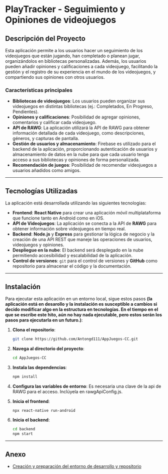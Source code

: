 # PlayTracker - Seguimiento y Opiniones de videojuegos

## Descripción del Proyecto

Esta aplicación permite a los usuarios hacer un seguimiento de los videojuegos que están jugando, han completado o planean jugar, organizándolos en bibliotecas personalizadas. Además, los usuarios pueden añadir opiniones y calificaciones a cada videojuego, facilitando la gestión y el registro de su experiencia en el mundo de los videojuegos, y compartiendo sus opiniones con otros usuarios.

### Características principales

- **Bibliotecas de videojuegos**: Los usuarios pueden organizar sus videojuegos en distintas bibliotecas (ej.: Completados, En Progreso, Pendientes).
- **Opiniones y calificaciones**: Posibilidad de agregar opiniones, comentarios y calificar cada videojuego.
- **API de RAWG**: La aplicación utilizará la API de RAWG para obtener información detallada de cada videojuego, como descripciones, géneros, y capturas de pantalla.
- **Gestión de usuarios y almacenamiento**: Firebase es utilizado para el backend de la aplicación, proporcionando autenticación de usuarios y almacenamiento de datos en la nube para que cada usuario tenga acceso a sus bibliotecas y opiniones de forma personalizada.
- **Recomendación de juegos**: Posibilidad de recomendar videojuegos a usuarios añadidos como amigos.

---

## Tecnologías Utilizadas

La aplicación está desarrollada utilizando las siguientes tecnologías:

- **Frontend**: **React Native** para crear una aplicación móvil multiplataforma que funcione tanto en Android como en iOS.
- **API de Videojuegos**: La aplicación se conecta a la API de **RAWG** para obtener información sobre videojuegos en tiempo real.
- **Backend**: **Node.js** y **Express** para gestionar la lógica de negocio y la creación de una API REST que maneje las operaciones de usuarios, videojuegos y opiniones.
- **Despliegue en la nube**: El backend será desplegado en la nube permitiendo accesibilidad y escalabilidad de la aplicación.
- **Control de versiones**: `git` para el control de versiones y **GitHub** como repositorio para almacenar el código y la documentación.

---

## Instalación

Para ejecutar esta aplicación en un entorno local, sigue estos pasos **(la aplicación está en desarollo y la instalación es susceptible a cambios si decido modificar algo en la estructura en tecnologías. En el tiempo en el que se escribe este hito, aún no hay nada ejecutable, pero estos serán los pasos para ejecutarla en un futuro.)**:

1. **Clona el repositorio**:
   ```bash
   git clone https://github.com/Antongd111/AppJuegos-CC.git
   ```
   
2. **Navega al directorio del proyecto**:
   ```bash
   cd AppJuegos-CC
   ```

3. **Instala las dependencias**:
   ```bash
   npm install
   ```
   
4. **Configura las variables de entorno**:
   Es necesaria una clave de la api de RAWG para el acceso. Inclúyela en rawgApiConfig.js.

5. **Inicia el frontend**:
   ```bash
   npx react-native run-android
   ```

5. **Inicia el backend**:
   ```bash
   cd backend
   npm start
   ```
---

## Anexo
- [Creación y preparación del entorno de desarrollo y repositorio](preparacionEntorno.md)